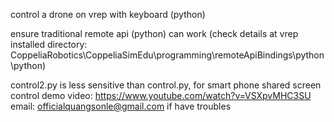 control a drone on vrep with keyboard (python)

ensure traditional remote api (python) can work (check details at vrep installed directory: CoppeliaRobotics\CoppeliaSimEdu\programming\remoteApiBindings\python\python)

control2.py is less sensitive than control.py, for smart phone shared screen control
demo video: https://www.youtube.com/watch?v=VSXpvMHC3SU
email: officialquangsonle@gmail.com if have troubles
